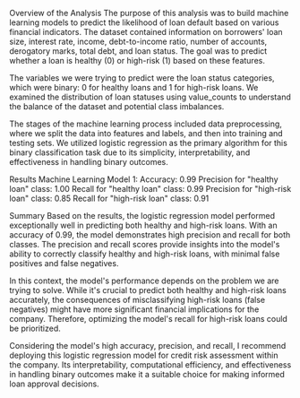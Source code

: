 Overview of the Analysis
The purpose of this analysis was to build machine learning models to predict the likelihood of loan default based on various financial indicators. The dataset contained information on borrowers' loan size, interest rate, income, debt-to-income ratio, number of accounts, derogatory marks, total debt, and loan status. The goal was to predict whether a loan is healthy (0) or high-risk (1) based on these features.

The variables we were trying to predict were the loan status categories, which were binary: 0 for healthy loans and 1 for high-risk loans. We examined the distribution of loan statuses using value_counts to understand the balance of the dataset and potential class imbalances.

The stages of the machine learning process included data preprocessing, where we split the data into features and labels, and then into training and testing sets. We utilized logistic regression as the primary algorithm for this binary classification task due to its simplicity, interpretability, and effectiveness in handling binary outcomes.

Results
Machine Learning Model 1:
Accuracy: 0.99
Precision for "healthy loan" class: 1.00
Recall for "healthy loan" class: 0.99
Precision for "high-risk loan" class: 0.85
Recall for "high-risk loan" class: 0.91

Summary
Based on the results, the logistic regression model performed exceptionally well in predicting both healthy and high-risk loans. With an accuracy of 0.99, the model demonstrates high precision and recall for both classes. The precision and recall scores provide insights into the model's ability to correctly classify healthy and high-risk loans, with minimal false positives and false negatives.

In this context, the model's performance depends on the problem we are trying to solve. While it's crucial to predict both healthy and high-risk loans accurately, the consequences of misclassifying high-risk loans (false negatives) might have more significant financial implications for the company. Therefore, optimizing the model's recall for high-risk loans could be prioritized.

Considering the model's high accuracy, precision, and recall, I recommend deploying this logistic regression model for credit risk assessment within the company. Its interpretability, computational efficiency, and effectiveness in handling binary outcomes make it a suitable choice for making informed loan approval decisions.
